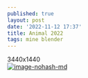 ```yaml
---
published: true
layout: post
date: '2022-11-12 17:37'
title: Animal 2022
tags: mine blender 
---
```

3440x1440  
[![image-nohash-md](https://i.imgur.com/VAnxlGGl.png)](https://i.imgur.com/VAnxlGG.png)
